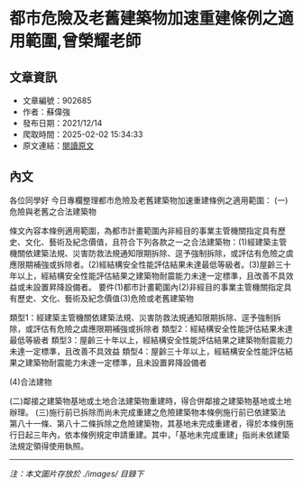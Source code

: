 # 都市危險及老舊建築物加速重建條例之適用範圍,曾榮耀老師

## 文章資訊
- 文章編號：902685
- 作者：蘇偉強
- 發布日期：2021/12/14
- 爬取時間：2025-02-02 15:34:33
- 原文連結：[閱讀原文](https://real-estate.get.com.tw/Columns/detail.aspx?no=902685)

## 內文
各位同學好
今日專欄整理都市危險及老舊建築物加速重建條例之適用範圍：
(一)危險與老舊之合法建築物

條文內容本條例適用範圍，為都市計畫範圍內非經目的事業主管機關指定具有歷史、文化、藝術及紀念價值，且符合下列各款之一之合法建築物：(1)經建築主管機關依建築法規、災害防救法規通知限期拆除、逕予強制拆除，或評估有危險之虞應限期補強或拆除者。(2)經結構安全性能評估結果未達最低等級者。(3)屋齡三十年以上，經結構安全性能評估結果之建築物耐震能力未達一定標準，且改善不具效益或未設置昇降設備者。 
要件(1)都市計畫範圍內(2)非經目的事業主管機關指定具有歷史、文化、藝術及紀念價值(3)危險或老舊建築物

類型1：經建築主管機關依建築法規、災害防救法規通知限期拆除、逕予強制拆除，或評估有危險之虞應限期補強或拆除者 
類型2：經結構安全性能評估結果未達最低等級者 
類型3：屋齡三十年以上，經結構安全性能評估結果之建築物耐震能力未達一定標準，且改善不具效益 
類型4：屋齡三十年以上，經結構安全性能評估結果之建築物耐震能力未達一定標準，且未設置昇降設備者 

(4)合法建物 

(二)鄰接之建築物基地或土地合法建築物重建時，得合併鄰接之建築物基地或土地辦理。
(三)施行前已拆除而尚未完成重建之危險建築物本條例施行前已依建築法第八十一條、第八十二條拆除之危險建築物，其基地未完成重建者，得於本條例施行日起三年內，依本條例規定申請重建。其中，「基地未完成重建」指尚未依建築法規定領得使用執照。

---
*注：本文圖片存放於 ./images/ 目錄下*
